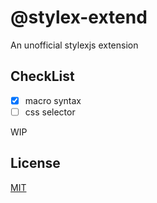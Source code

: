 # @stylex-extend

An unofficial stylexjs extension

## CheckList

- [x] macro syntax
- [ ] css selector

WIP

## License

[MIT](./LICENSE)